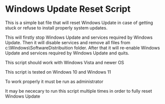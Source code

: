 # Windows Update Reset Script
This is a simple bat file that will reset Windows Update in case of getting stuck or refuse to install properly system updates. 

This will firstly stop Windows Update and services required by Windows Update. Then it will disable services and remove all files from c:\Windows\SoftwareDistribuition folder. After that it will re-enable Windows Update and services required by Windows Update and quits.

This script should work with Windows Vista and newer OS

This script is tested on Windows 10 and Windows 11

To work properly it must be run as administrator

It may be nececary to run this script multiple times in order to fully reset Windows Update
